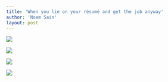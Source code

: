 ```yaml
---
title: 'When you lie on your résumé and get the job anyway'
author: 'Noam Sain'
layout: post
---
```


![](/assets/2018-03-mighty-hunter.jpg)

![](/assets/2018-03-owls.jpg)

![](/assets/2018-03-star-wars.jpg)

![](/assets/2018-03-k9.jpg)